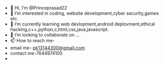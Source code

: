 - 👋 Hi, I’m @Princeprasad22
- 👀 I’m interested in coding, website development,cyber security,games etc.
- 🌱 I’m currently learning web devlopment,android deplovment,ethical hacking,c++,python,c,html,css,java,javascript.
- 💞️ I’m looking to collaborate on ...
- 📫 How to reach me-
- email me- pk13144300@gmail.com
- contact me-7644974100
- 

<!---
Princeprasad22/Princeprasad22 is a ✨ special ✨ repository because its `README.md` (this file) appears on your GitHub profile.
You can click the Preview link to take a look at your changes.
--->
